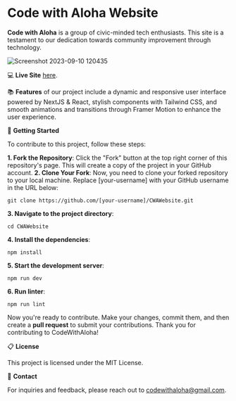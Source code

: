 # Code with Aloha Website

**Code with Aloha** is a group of civic-minded tech enthusiasts. This site is a testament to our dedication towards community improvement through technology.

![Screenshot 2023-09-10 120435](https://github.com/CodeWithAloha/CWAWebsite/assets/113944962/f32b6d02-037c-4d23-910b-83a21fd2ab38)

:computer: **Live Site** [here](https://codewithaloha.github.io/CWAWebsite/).

:books: **Features** of our project include a dynamic and responsive user interface powered by NextJS & React, stylish components with Tailwind CSS, and smooth animations and transitions through Framer Motion to enhance the user experience.

🚀 **Getting Started**

To contribute to this project, follow these steps:

**1. Fork the Repository**: Click the "Fork" button at the top right corner of this repository's page. This will create a copy of the project in your GitHub account.
**2. Clone Your Fork**: Now, you need to clone your forked repository to your local machine. Replace [your-username] with your GitHub username in the URL below:

```Node
git clone https://github.com/[your-username]/CWAWebsite.git
```

**3. Navigate to the project directory**:

```Node
cd CWAWebsite
```

**4. Install the dependencies**:

```Node
npm install
```

**5. Start the development server**:

```Node
npm run dev
```

**6. Run linter**:

```Node
npm run lint
```

Now you're ready to contribute. Make your changes, commit them, and then create a **pull request** to submit your contributions. Thank you for contributing to CodeWithAloha!

:clipboard: **License**

This project is licensed under the MIT License.

:speech_balloon: **Contact**

For inquiries and feedback, please reach out to [codewithaloha@gmail.com](mailto:your-email@email.com).
